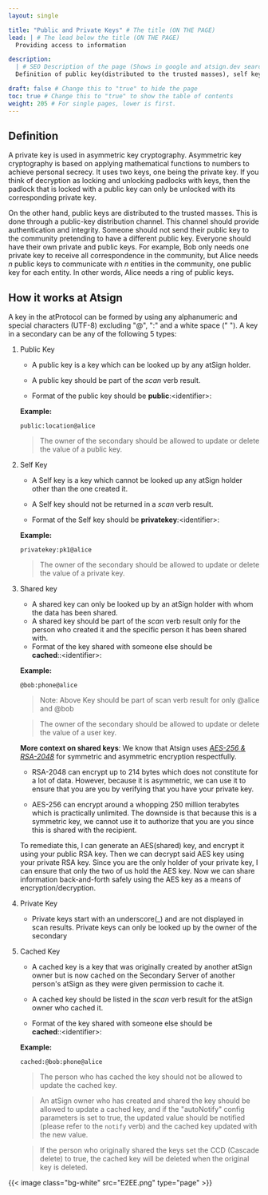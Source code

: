 ```yaml
---
layout: single

title: "Public and Private Keys" # The title (ON THE PAGE)
lead: | # The lead below the title (ON THE PAGE)
  Providing access to information

description:
  | # SEO Description of the page (Shows in google and atsign.dev search)
  Definition of public key(distributed to the trusted masses), self key(which cannot be looked up any atSign holder other than creator) ,shared key(an only be looked up by an atSign holder with whom the data has been shared), cashed key(a key that was originally created by another atSign owner but is now cached on the Secondary Server of another person's atSign as they were given permission to cache it) and private keys(used in asymmetric key cryptography).

draft: false # Change this to "true" to hide the page
toc: true # Change this to "true" to show the table of contents
weight: 205 # For single pages, lower is first.
---
```


## Definition

A private key is used in asymmetric key cryptography. Asymmetric key cryptography is based on applying mathematical functions to numbers to achieve personal secrecy. It uses two keys, one being the private key. If you think of decryption as locking and unlocking padlocks with keys, then the padlock that is locked with a public key can only be unlocked with its corresponding private key.

On the other hand, public keys are distributed to the trusted masses. This is done through a public-key distribution channel. This channel should provide authentication and integrity. Someone should not send their public key to the community pretending to have a different public key. Everyone should have their own private and public keys. For example, Bob only needs one private key to receive all correspondence in the community, but Alice needs _n_ public keys to communicate with _n_ entities in the community, one public key for each entity. In other words, Alice needs a ring of public keys.

## How it works at Atsign

A key in the atProtocol can be formed by using any alphanumeric and special characters (UTF-8) excluding "@", ":" and a white space (" "). A key in a secondary can be any of the following 5 types:

1. Public Key

   - A public key is a key which can be looked up by any atSign holder.

   - A public key should be part of the _scan_ verb result.

   - Format of the public key should be **public**:\<identifier>:**<atSign>**

   **Example:**

   `public:location@alice`

   > The owner of the secondary should be allowed to update or delete the value of a public key.

2. Self Key

   - A Self key is a key which cannot be looked up any atSign holder other than the one created it.

   - A Self key should not be returned in a _scan_ verb result.

   - Format of the Self key should be **privatekey**:\<identifier>:**<atSign>**

   **Example:**

   `privatekey:pk1@alice`

   > The owner of the secondary should be allowed to update or delete the value of a private key.

3. Shared key

   - A shared key can only be looked up by an atSign holder with whom the data has been shared.
   - A shared key should be part of the _scan_ verb result only for the person who created it and the specific person it has been shared with.
   - Format of the key shared with someone else should be  
     **cached**:**<Shared with atSign>**:\<identifier>:**<Created by atSign>**

   **Example:**

   `@bob:phone@alice`

   > Note: Above Key should be part of scan verb result for only @alice and @bob

   > The owner of the secondary should be allowed to update or delete the value of a user key.

   **More context on shared keys**: We know that Atsign uses _[AES-256 & RSA-2048](reference/encryption)_ for symmetric and asymmetric encryption respectfully.

   - RSA-2048 can encrypt up to 214 bytes which does not constitute for a lot of data. However, because it is asymmetric, we can use it to ensure that you are you by verifying that you have your private key.

   - AES-256 can encrypt around a whopping 250 million terabytes which is practically unlimited. The downside is that because this is a symmetric key, we cannot use it to authorize that you are you since this is shared with the recipient.

   To remediate this, I can generate an AES(shared) key, and encrypt it using your public RSA key. Then we can decrypt said AES key using your private RSA key. Since you are the only holder of your private key, I can ensure that only the two of us hold the AES key. Now we can share information back-and-forth safely using the AES key as a means of encryption/decryption.

4. Private Key

   - Private keys start with an underscore(\_) and are not displayed in scan results. Private keys can only be looked up by the owner of the secondary

5. Cached Key

   - A cached key is a key that was originally created by another atSign owner but is now cached on the Secondary Server of another person's atSign as they were given permission to cache it.

   - A cached key should be listed in the _scan_ verb result for the atSign owner who cached it.

   - Format of the key shared with someone else should be  
     **cached**:**<Shared with atSign>**:\<identifier>:**<Created by atSign>**

   **Example:**

   `cached:@bob:phone@alice`

   > The person who has cached the key should not be allowed to update the cached key.

   > An atSign owner who has created and shared the key should be allowed to update a cached key, and if the "autoNotify" config parameters is set to true, the updated value should be notified (please refer to the `notify` verb) and the cached key updated with the new value.

   > If the person who originally shared the keys set the CCD (Cascade delete) to true, the cached key will be deleted when the original key is deleted.

{{< image class="bg-white" src="E2EE.png" type="page"  >}}

